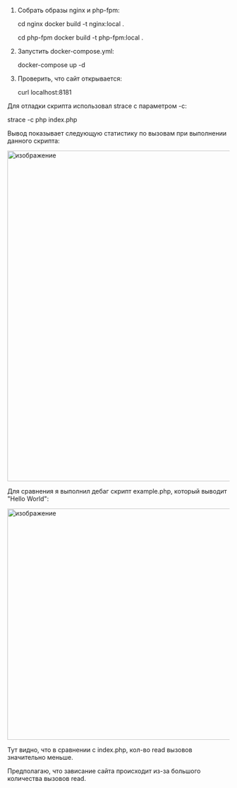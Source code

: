 1. Собрать образы nginx и php-fpm:
   
   cd nginx
   docker build -t nginx:local .
   
   cd php-fpm
   docker build -t php-fpm:local .
  
2. Запустить docker-compose.yml:
  
   docker-compose up -d
  
3. Проверить, что сайт открывается:

   curl localhost:8181



Для отладки скрипта использовал strace с параметром -с:

strace -c php index.php

Вывод показывает следующую статистику по вызовам при выполнении данного скрипта:

<img width="749" alt="изображение" src="https://user-images.githubusercontent.com/48113580/196752533-65cfb231-f703-4bfe-919b-9bb1c2444ed3.png">


Для сравнения я выполнил дебаг скрипт example.php, который выводит "Hello World":

<img width="524" alt="изображение" src="https://user-images.githubusercontent.com/48113580/196752626-46b7263d-012c-4ed9-b516-0d6c020dcaa0.png">

Тут видно, что в сравнении с index.php, кол-во read вызовов значительно меньше.

Предполагаю, что зависание сайта происходит из-за большого количества вызовов read.
